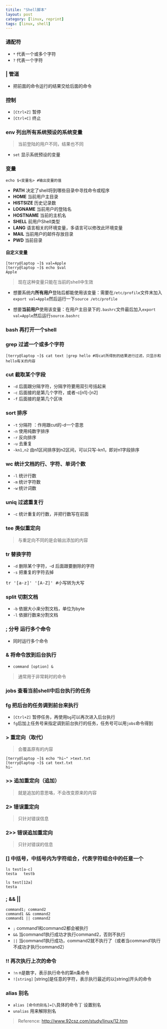 ```yaml
---
titile: "Shell脚本"
layout: post
category: [linux, reprint]
tags: [linux, shell]
---
```


### 通配符

* `*` 代表一个或多个字符 
* `?` 代表一个字符

### **|** 管道

* 把前面的命令运行的结果交给后面的命令

### 控制

* `[Ctrl+Z]` 暂停
* `[Ctrl+C]` 终止

### **env** 列出所有系统预设的系统变量

> 当前登陆的用户不同，结果也不同

* `set` 显示系统预设的变量 

### 变量

	echo $<变量名> #输出变量的值

* **PATH** 决定了shell将到哪些目录中寻找命令或程序
* **HOME** 当前用户主目录
* **HISTSIZE** 历史记录数
* **LOGNAME** 当前用户的登陆名
* **HOSTNAME** 当前的主机名
* **SHELL** 前用户Shell类型
* **LANG** 语言相关的环境变量，多语言可以修改此环境变量
* **MAIL** 当前用户的邮件存放目录
* **PWD** 当前目录

#### 自定义变量

	[terry@laptop ~]$ val=Apple
	[terry@laptop ~]$ echo $val
	Apple

> 现在这种变量只能在当前的shell中生效

* 想要系统内**所有用户**登陆后都能使用该变量：需要在`/etc/profile`文件末加入`export val=Apple`然后运行一下`source /etc/profile`

* 想要**当前用户**使用该变量：在用户主目录下的`.bashrc`文件最后加入`export val=Apple`然后运行`source.bashrc`

### **bash** 再打开一个shell

### **grep** 过滤一个或多个字符

	[terry@laptop ~]$ cat text |grep hello #将cat所得到的结果进行过滤，只显示和hello有关的内容


### **cut** 截取某个字段

* `-d` 后面跟分隔字符，分隔字符要用双引号括起来
* `-c` 后面接的是第几个字符，或者-c[n1]-[n2]
* `-f` 后面接的是第几个区块

### **sort** 排序

* `-t` 分隔符 ：作用跟cut的-d一个意思
* `-n` 使用纯数字排序
* `-r` 反向排序
* `-u` 去重复
* `-kn1,n2` 由n1区间排序到n2区间，可以只写-kn1，即对n1字段排序


### **wc** 统计文档的行、字符、单词个数

* `-l` 统计行数
* `-m` 统计字符数
* `-w` 统计词数

### **uniq** 过滤重复行

* `-c` 统计重复的行数，并把行数写在前面

### **tee** 类似重定向

> 与重定向不同的是会输出添加的内容

### **tr** 替换字符

* `-d` 删除某个字符，-d 后面跟要删除的字符
* `-s` 把重复的字符去掉

<pre>tr '[a-z]' '[A-Z]' #小写转为大写</pre>

### **split** 切割文档

* `-b` 依据大小来分割文档，单位为byte
* `-l` 依据行数来分割文档

### **;** 分号 运行多个命令

* 同时运行多个命令

### **&** 将命令放到后台执行

* `command [option] &`

> 通常用于非常耗时的命令

### **jobs** 查看当前shell中后台执行的任务

### **fg** 把后台的任务调到前台来执行

* `[Ctrl+Z]` 暂停任务，再使用`bg`可以再次进入后台执行
* `fg`后加上任务号来指定调到前台执行的任务，任务号可以用`jobs`命令得到

### **>** 重定向（取代）

> 会覆盖原有的内容

	[terry@laptop ~]$ echo "hi~" >text.txt
	[terry@laptop ~]$ cat text.txt
	hi~

### **\>\>** 追加重定向（追加）

> 就是追加的意思咯，不会改变原来的内容

### **2>** 错误重定向

> 只针对错误信息

### **2\>\>** 错误追加重定向

> 只针对错误的信息

### **[]** 中括号，中括号内为字符组合，代表字符组合中的任意一个

	ls test[a-c]
	testa	testb

	ls test[12a]
	testa

### **;** **&&** **||**

	command1; command2
	command1 && command2
	command1 || command2

* `;` command1和command2都会被执行
* `&&` 当command1执行成功才执行command2，否则不执行
* `||` 当command1执行成功，command2就不执行了（或者当command1执行不成功才执行command2）

### **!!** 再次执行上次的命令

* `!n` n是数字，表示执行命令的第n条命令
* `![string]` [string]是任意的字符，表示执行最近的以[string]开头的命令

### **alias** 别名

* `alias [命令的别名]=[\`具体的命令\`]` 设置别名
* `unalias` 用来解除别名

> Reference: http://www.92csz.com/study/linux/12.htm

